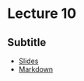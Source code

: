 # Lecture 10
## Subtitle
* [Slides](https://gitpitch.com/orlicekm/CsharpCourse/master?p=Lectures/Lecture10)  
* [Markdown](/Lectures/Lecture10/PITCHME.md)